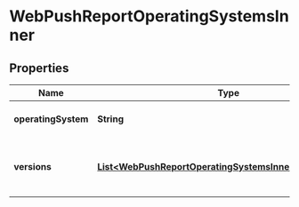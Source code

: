 

# WebPushReportOperatingSystemsInner


## Properties

| Name | Type | Description | Notes |
|------------ | ------------- | ------------- | -------------|
|**operatingSystem** | **String** | Operating system name |  [optional] |
|**versions** | [**List&lt;WebPushReportOperatingSystemsInnerVersionsInner&gt;**](WebPushReportOperatingSystemsInnerVersionsInner.md) | Collection of operating system versions |  [optional] |



